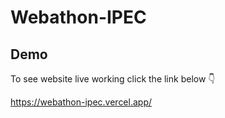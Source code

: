 # Webathon-IPEC
## Demo

To see website live working click the link below 👇

https://webathon-ipec.vercel.app/
